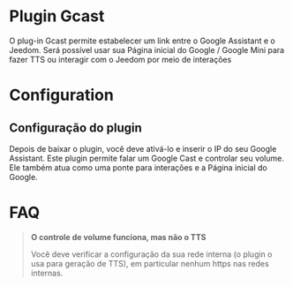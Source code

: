 # Plugin Gcast

O plug-in Gcast permite estabelecer um link entre o Google Assistant e o Jeedom. Será possível usar sua Página inicial do Google / Google Mini para fazer TTS ou interagir com o Jeedom por meio de interações

# Configuration

## Configuração do plugin

Depois de baixar o plugin, você deve ativá-lo e inserir o IP do seu Google Assistant. Este plugin permite falar um Google Cast e controlar seu volume. Ele também atua como uma ponte para interações e a Página inicial do Google.

# FAQ

> **O controle de volume funciona, mas não o TTS**
>
> Você deve verificar a configuração da sua rede interna (o plugin o usa para geração de TTS), em particular nenhum https nas redes internas.
